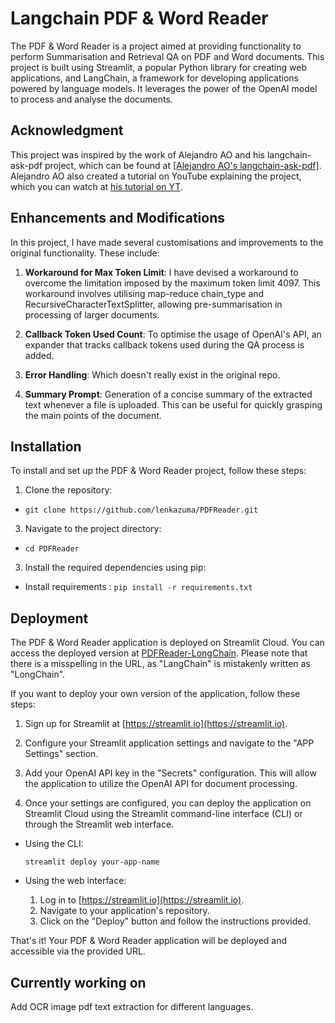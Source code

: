# Langchain PDF & Word Reader

The PDF & Word Reader is a project aimed at providing functionality to perform Summarisation and Retrieval QA on PDF and Word documents. This project is built using Streamlit, a popular Python library for creating web applications, and LangChain, a framework for developing applications powered by language models. It leverages the power of the OpenAI model to process and analyse the documents.
[](/Screenshot.png?raw=true)

## Acknowledgment
This project was inspired by the work of Alejandro AO and his langchain-ask-pdf project, which can be found at [[Alejandro AO's langchain-ask-pdf]](https://github.com/alejandro-ao/langchain-ask-pdf). Alejandro AO also created a tutorial on YouTube explaining the project, which you can watch at [his tutorial on YT](https://www.youtube.com/watch?v=wUAUdEw5oxM).

## Enhancements and Modifications
In this project, I have made several customisations and improvements to the original functionality. These include:

1. **Workaround for Max Token Limit**: I have devised a workaround to overcome the limitation imposed by the maximum token limit 4097. This workaround involves utilising map-reduce chain_type and RecursiveCharacterTextSplitter, allowing pre-summarisation in processing of larger documents.

2. **Callback Token Used Count**: To optimise the usage of OpenAI's API, an expander that tracks callback tokens used during the QA process is added.

4. **Error Handling**: Which doesn't really exist in the original repo.

5. **Summary Prompt**: Generation of a concise summary of the extracted text whenever a file is uploaded. This can be useful for quickly grasping the main points of the document.


## Installation

To install and set up the PDF & Word Reader project, follow these steps:

1. Clone the repository:

- `git clone https://github.com/lenkazuma/PDFReader.git`

3. Navigate to the project directory:

- `cd PDFReader`

3. Install the required dependencies using pip:

- Install requirements : `pip install -r requirements.txt`

## Deployment

The PDF & Word Reader application is deployed on Streamlit Cloud. You can access the deployed version at [PDFReader-LongChain](https://pdfreader-longchain.streamlit.app/). Please note that there is a misspelling in the URL, as "LangChain" is mistakenly written as "LongChain".

If you want to deploy your own version of the application, follow these steps:

1. Sign up for Streamlit at [https://streamlit.io](https://streamlit.io).

2. Configure your Streamlit application settings and navigate to the "APP Settings" section.

3. Add your OpenAI API key in the "Secrets" configuration. This will allow the application to utilize the OpenAI API for document processing.

4. Once your settings are configured, you can deploy the application on Streamlit Cloud using the Streamlit command-line interface (CLI) or through the Streamlit web interface.

- Using the CLI:
  ```
  streamlit deploy your-app-name
  ```

- Using the web interface:
  1. Log in to [https://streamlit.io](https://streamlit.io).
  2. Navigate to your application's repository.
  3. Click on the "Deploy" button and follow the instructions provided.

That's it! Your PDF & Word Reader application will be deployed and accessible via the provided URL.

## Currently working on
Add OCR image pdf text extraction for different languages.
